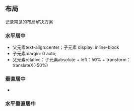 ## 布局

记录常见的布局解决方案


### 水平居中

* 父元素text-align:center；子元素 display: inline-block
* 子元素margin: 0 auto;
* 父元素relative；子元素absolute + left：50% + transform：translateX(-50%)

### 垂直居中

*

### 水平垂直居中